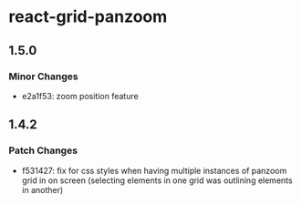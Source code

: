 # react-grid-panzoom

## 1.5.0

### Minor Changes

- e2a1f53: zoom position feature

## 1.4.2

### Patch Changes

- f531427: fix for css styles when having multiple instances of panzoom grid in on screen (selecting elements in one grid was outlining elements in another)

